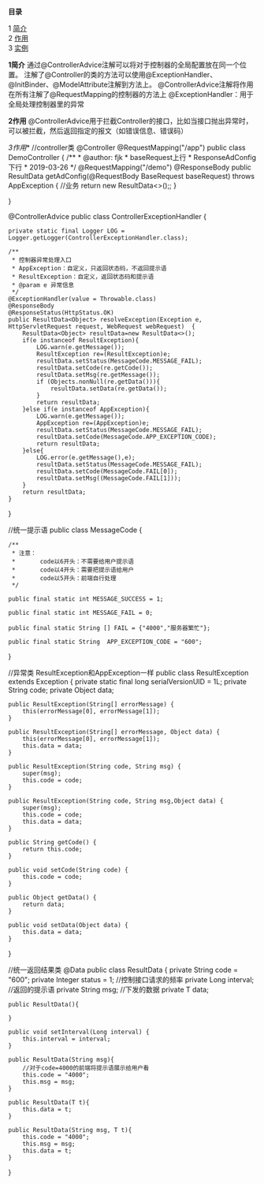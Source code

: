 **目录**

1 [简介](#1)  
2 [作用](#2)    
3 [实例](#3)  




**1简介**<a name="1"></a>
  通过@ControllerAdvice注解可以将对于控制器的全局配置放在同一个位置。
  注解了@Controller的类的方法可以使用@ExceptionHandler、@InitBinder、@ModelAttribute注解到方法上。
  @ControllerAdvice注解将作用在所有注解了@RequestMapping的控制器的方法上
  @ExceptionHandler：用于全局处理控制器里的异常
 
**2作用**<a name="2"></a>
  @ControllerAdvice用于拦截Controller的接口，比如当接口抛出异常时，可以被拦截，然后返回指定的报文（如错误信息、错误码）
  
*3作用**<a name="3"></a>
//controller类
@Controller
@RequestMapping("/app")
public class DemoController {
    /**
     * @author: fjk
     * baseRequest上行
     * ResponseAdConfig 下行
     * 2019-03-26
     */
    @RequestMapping("/demo")
    @ResponseBody
    public ResultData<ResponseAdConfig> getAdConfig(@RequestBody BaseRequest baseRequest) throws AppException {
        //业务
        return new ResultData<>();;
    }

}
 
@ControllerAdvice
public class ControllerExceptionHandler {

    private static final Logger LOG = Logger.getLogger(ControllerExceptionHandler.class);

    /**
     * 控制器异常处理入口
     * AppException：自定义，只返回状态码，不返回提示语
     * ResultException：自定义，返回状态码和提示语
     * @param e 异常信息
     */
    @ExceptionHandler(value = Throwable.class)
    @ResponseBody
    @ResponseStatus(HttpStatus.OK)
    public ResultData<Object> resolveException(Exception e, HttpServletRequest request, WebRequest webRequest)  {
        ResultData<Object> resultData=new ResultData<>();
        if(e instanceof ResultException){
            LOG.warn(e.getMessage());
            ResultException re=(ResultException)e;
            resultData.setStatus(MessageCode.MESSAGE_FAIL);
            resultData.setCode(re.getCode());
            resultData.setMsg(re.getMessage());
            if (Objects.nonNull(re.getData())){
                resultData.setData(re.getData());
            }
            return resultData;
        }else if(e instanceof AppException){
            LOG.warn(e.getMessage());
            AppException re=(AppException)e;
            resultData.setStatus(MessageCode.MESSAGE_FAIL);
            resultData.setCode(MessageCode.APP_EXCEPTION_CODE);
            return resultData;
        }else{
            LOG.error(e.getMessage(),e);
            resultData.setStatus(MessageCode.MESSAGE_FAIL);
            resultData.setCode(MessageCode.FAIL[0]);
            resultData.setMsg((MessageCode.FAIL[1]));
        }
        return resultData;
    }
}

//统一提示语
public class MessageCode {

    /**
     * 注意：
     *       code以6开头：不需要给用户提示语
     *       code以4开头：需要把提示语给用户
     *       code以5开头：前端自行处理
     */

    public final static int MESSAGE_SUCCESS = 1;

    public final static int MESSAGE_FAIL = 0;

    public final static String [] FAIL = {"4000","服务器繁忙"};

    public final static String  APP_EXCEPTION_CODE = "600";
}

//异常类  ResultException和AppException一样
public class ResultException extends Exception {
    private static final long serialVersionUID = 1L;
    private String code;
    private Object data;

    public ResultException(String[] errorMessage) {
        this(errorMessage[0], errorMessage[1]);
    }

    public ResultException(String[] errorMessage, Object data) {
        this(errorMessage[0], errorMessage[1]);
        this.data = data;
    }
    
    public ResultException(String code, String msg) {
        super(msg);
        this.code = code;
    }
    
    public ResultException(String code, String msg,Object data) {
        super(msg);
        this.code = code;
        this.data = data;
    }

    public String getCode() {
        return this.code;
    }

    public void setCode(String code) {
        this.code = code;
    }

    public Object getData() {
        return data;
    }

    public void setData(Object data) {
        this.data = data;
    }
}

//统一返回结果类
@Data
public class ResultData<T> {
    private String code = "600";
    private Integer status = 1;
    //控制接口请求的频率
    private Long interval;
    //返回的提示语
    private String msg;
    //下发的数据
    private T data;

    public ResultData(){

    }

    public void setInterval(Long interval) {
        this.interval = interval;
    }

    public ResultData(String msg){
        //对于code=4000的前端将提示语展示给用户看
        this.code = "4000";
        this.msg = msg;
    }

    public ResultData(T t){
        this.data = t;
    }

    public ResultData(String msg, T t){
        this.code = "4000";
        this.msg = msg;
        this.data = t;
    }

}
